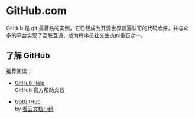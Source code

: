 #	GitHub.com

GitHub 是 git 最著名的实例，它已经成为开源世界普遍认可的代码仓库，并与众多的平台实现了互联互通，成为程序员社交生态的重石之一。

##	了解 GitHub

推荐阅读：

*	[GitHub Help](https://help.github.com)  
	GitHub 官方帮助文档

*	[GotGitHub](http://www.kancloud.cn/kancloud/how-to-use-github)  
	by [看云文档小组](http://www.kancloud.cn/@kancloud)
